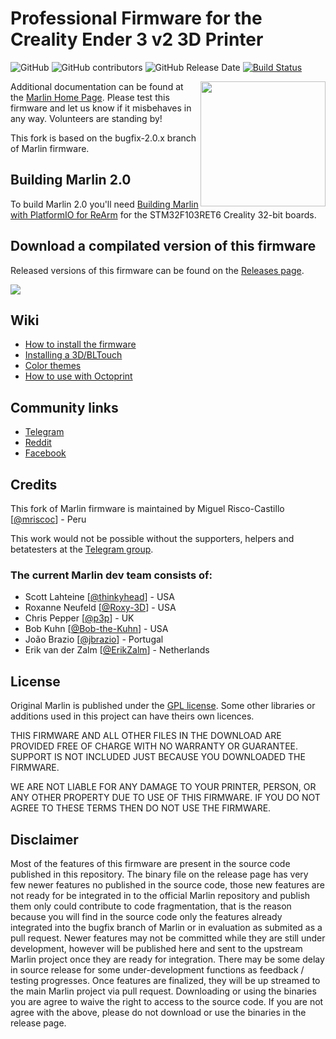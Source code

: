 # Professional Firmware for the Creality Ender 3 v2 3D Printer 

![GitHub](https://img.shields.io/github/license/mriscoc/Marlin_Ender3S1.svg)
![GitHub contributors](https://img.shields.io/github/contributors/mriscoc/Marlin_Ender3S1.svg)
![GitHub Release Date](https://img.shields.io/github/release-date/mriscoc/Marlin_Ender3S1.svg)
[![Build Status](https://github.com/mriscoc/Marlin_Ender3S1/workflows/CI/badge.svg?branch=bugfix-2.0.x)](https://github.com/mriscoc/Marlin_Ender3S1/actions)

<img align="right" width=200 src="buildroot/share/pixmaps/Ender-3V2.jpg" />

Additional documentation can be found at the [Marlin Home Page](https://marlinfw.org/).
Please test this firmware and let us know if it misbehaves in any way. Volunteers are standing by!

This fork is based on the bugfix-2.0.x branch of Marlin firmware.

## Building Marlin 2.0

To build Marlin 2.0 you'll need [Building Marlin with PlatformIO for ReArm](https://marlinfw.org/docs/basics/install_rearm.html) for the STM32F103RET6 Creality 32-bit boards.

## Download a compilated version of this firmware

Released versions of this firmware can be found on the [Releases page](https://github.com/mriscoc/Marlin_Ender3S1/releases).

![](https://raw.githubusercontent.com/mriscoc/Marlin_Ender3S1/Ender3S1-Released/screenshots/main.jpg)

## Wiki
 - [How to install the firmware](https://github.com/mriscoc/Marlin_Ender3S1/wiki/How-to-install-the-firmware)
 - [Installing a 3D/BLTouch](https://github.com/mriscoc/Marlin_Ender3S1/wiki/3D-BLTouch)
 - [Color themes](https://github.com/mriscoc/Marlin_Ender3S1/wiki/Color-Themes)
 - [How to use with Octoprint](https://github.com/mriscoc/Marlin_Ender3S1/wiki/Octoprint)
  
## Community links
* [Telegram](https://t.me/Ender3S1_Firmware)
* [Reddit](https://www.reddit.com/r/Ender3S1Firmware) 
* [Facebook](https://www.facebook.com/groups/Ender3S1firmware)

## Credits

This fork of Marlin firmware is maintained by Miguel Risco-Castillo [[@mriscoc](https://github.com/mriscoc)] - Peru  

This work would not be possible without the supporters, helpers and betatesters at the [Telegram group](https://t.me/Ender3S1_Firmware).

### The current Marlin dev team consists of:
 - Scott Lahteine [[@thinkyhead](https://github.com/thinkyhead)] - USA
 - Roxanne Neufeld [[@Roxy-3D](https://github.com/Roxy-3D)] - USA
 - Chris Pepper [[@p3p](https://github.com/p3p)] - UK
 - Bob Kuhn [[@Bob-the-Kuhn](https://github.com/Bob-the-Kuhn)] - USA
 - João Brazio [[@jbrazio](https://github.com/jbrazio)] - Portugal
 - Erik van der Zalm [[@ErikZalm](https://github.com/ErikZalm)] - Netherlands

## License

Original Marlin is published under the [GPL license](/LICENSE). Some other libraries or additions used in this project can have theirs own licences.

THIS FIRMWARE AND ALL OTHER FILES IN THE DOWNLOAD ARE PROVIDED FREE OF CHARGE WITH NO WARRANTY OR GUARANTEE. SUPPORT IS NOT INCLUDED JUST BECAUSE YOU DOWNLOADED THE FIRMWARE.

WE ARE NOT LIABLE FOR ANY DAMAGE TO YOUR PRINTER, PERSON, OR ANY OTHER PROPERTY DUE TO USE OF THIS FIRMWARE. IF YOU DO NOT AGREE TO THESE TERMS THEN DO NOT USE THE FIRMWARE.

## Disclaimer

Most of the features of this firmware are present in the source code published in this repository. The binary file on the release page has very few newer features no published in the source code, those new features are not ready for be integrated in to the official Marlin repository and publish them only could contribute to code fragmentation, that is the reason because you will find in the source code only the features already integrated into the bugfix branch of Marlin or in evaluation as submited as a pull request. Newer features may not be committed while they are still under development, however will be published here and sent to the upstream Marlin project once they are ready for integration. There may be some delay in source release for some under-development functions as feedback / testing progresses. Once features are finalized, they will be up streamed to the main Marlin project via pull request. Downloading or using the binaries you are agree to waive the right to access to the source code. If you are not agree with the above, please do not download or use the binaries in the release page.
